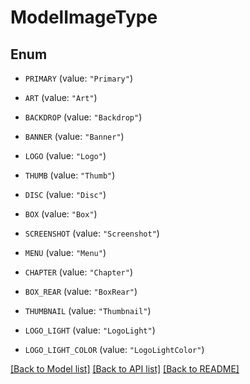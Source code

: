 # ModelImageType

## Enum


* `PRIMARY` (value: `"Primary"`)

* `ART` (value: `"Art"`)

* `BACKDROP` (value: `"Backdrop"`)

* `BANNER` (value: `"Banner"`)

* `LOGO` (value: `"Logo"`)

* `THUMB` (value: `"Thumb"`)

* `DISC` (value: `"Disc"`)

* `BOX` (value: `"Box"`)

* `SCREENSHOT` (value: `"Screenshot"`)

* `MENU` (value: `"Menu"`)

* `CHAPTER` (value: `"Chapter"`)

* `BOX_REAR` (value: `"BoxRear"`)

* `THUMBNAIL` (value: `"Thumbnail"`)

* `LOGO_LIGHT` (value: `"LogoLight"`)

* `LOGO_LIGHT_COLOR` (value: `"LogoLightColor"`)


[[Back to Model list]](../README.md#documentation-for-models) [[Back to API list]](../README.md#documentation-for-api-endpoints) [[Back to README]](../README.md)


